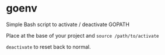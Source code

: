 # goenv
Simple Bash script to activate / deactivate GOPATH

Place at the base of your project and `source /path/to/activate`

`deactivate` to reset back to normal.
